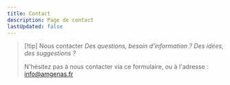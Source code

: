 ```yaml
---
title: Contact
description: Page de contact
lastUpdated: false
---
```

<script setup>
import Contact from '../.vitepress/theme/components/Contact.vue'
</script>

<style>
form input,
form textarea {
  font-family: Arial, sans-serif;
  width: 100%;
  padding: 8px;
  margin-top: 4px;
  margin-bottom: 12px;
  box-sizing: border-box;
  border: 1px solid darkgray;
  border-radius: 4px;
}
</style>

> [!tip] Nous contacter
> _Des questions, besoin d'information ? Des idées, des suggestions ?_
>
> N'hésitez pas à nous contacter via ce formulaire, ou à l'adresse : <a href="mailto:info@amgenas.fr">info@amgenas.fr</a>

<Contact />